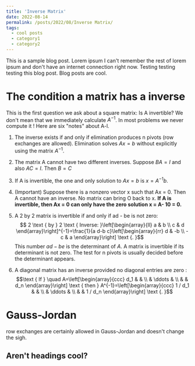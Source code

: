 ```yaml
---
title: 'Inverse Matrix'
date: 2022-08-14
permalink: /posts/2022/08/Inverse Matrix/
tags:
  - cool posts
  - category1
  - category2
---
```


This is a sample blog post. Lorem ipsum I can't remember the rest of lorem ipsum and don't have an internet connection right now. Testing testing testing this blog post. Blog posts are cool.



The condition a matrix has a inverse
======
This is the first question we ask about a square matrix: 
Is A invertible? We don't mean that we immediately calculate $A^{-1}$. In most problems we never compute it ! Here are six "notes" about A-l. 

1. The inverse exists if and only if elimination produces n pivots (row exchanges are allowed). Elimination solves $Ax = b$ without explicitly using the matrix $A^{-1}$. 

2. The matrix A cannot have two different inverses. Suppose $BA = I$ and also $AC= I$. Then $B = C$

3. If A is invertible, the one and only solution to $Ax = b$ is $x = A^{-1} b$.

4. (Important) Suppose there is a nonzero vector x such that Ax = 0. Then A cannot have an inverse. No matrix can bring O back to x. **If A is invertible, then Ax = 0 can only have the zero solution x = A- 10 = 0.**

5. A 2 by 2 matrix is invertible if and only if ad - be is not zero: $$
2 \text { by } 2 \text { Inverse: }\left[\begin{array}{ll}
a & b \\
c & d
\end{array}\right]^{-1}=\frac{1}{a d-b c}\left[\begin{array}{rr}
d & -b \\
-c & a
\end{array}\right] \text {. }$$
This number $ad - be$ is the determinant of $A$. A matrix is invertible if its determinant is not zero. The test for n pivots is usually decided before the determinant appears. 

6. A diagonal matrix has an inverse provided no diagonal entries are zero : $$\text { If } \quad A=\left[\begin{array}{ccc}
d_1 & & \\
& \ddots & \\
& & d_n
\end{array}\right] \text { then } A^{-1}=\left[\begin{array}{ccc}
1 / d_1 & & \\
& \ddots & \\
& & 1 / d_n
\end{array}\right] \text {. }$$



Gauss-Jordan
======
row exchanges are certainly allowed in Gauss-Jordan and doesn't change the sigh.





Aren't headings cool?
------